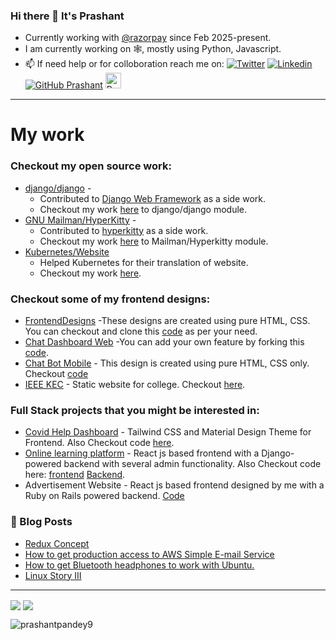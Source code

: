 ### Hi there 👋 It's Prashant 
- Currently working with [@razorpay](https://razorpay.com/) since Feb 2025-present.
- I am currently working on 🕸️, mostly using Python, Javascript.
- 📫 If need help or for colloboration reach me on:
  [![Twitter](https://img.shields.io/twitter/follow/ppprashant9?style=social)](https://twitter.com/ppprashant9)  [![Linkedin](https://img.shields.io/badge/-LinkedIn-0073b1?style=social&logo=Linkedin&link=https://www.linkedin.com/in/prashantpandey99/)](https://www.linkedin.com/in/prashantpandey99/) [![GitHub Prashant](https://img.shields.io/github/followers/prashantpandey9?label=follow&style=social)](https://github.com/prashantpandey9)  <a href="https://dev.to/prashantpandey9">
  <img src="https://d2fltix0v2e0sb.cloudfront.net/dev-badge.svg" alt="Prashant Pandey's DEV Profile" height="25" width="25">
</a>

_________________________________________________________________
# My work
### Checkout my open source work:
- [django/django](https://github.com/django/django) -
   - Contributed to [Django Web Framework](https://www.djangoproject.com/start/overview/) as a side work.
   - Checkout my work [here](https://github.com/django/django/pulls?q=is%3Apr+is%3Aclosed+author%3Aprashantpandey9+) to django/django module.
- [GNU Mailman/HyperKitty](https://list.org/) -
   - Contributed to [hyperkitty](https://docs.mailman3.org/projects/hyperkitty/en/latest/) as a side work.
   - Checkout my work [here](https://gitlab.com/mailman/hyperkitty/-/merge_requests?scope=all&state=all&author_username=prashantpandey9) to Mailman/Hyperkitty module.
- [Kubernetes/Website](https://kubernetes.io/)
  - Helped Kubernetes for their translation of website.
  - Checkout my work [here](https://github.com/kubernetes/website/pulls?q=is%3apr+author%3aprashantpandey9).

### Checkout some of my frontend designs:
- [FrontendDesigns](https://prashantpandey9.in/FrontendDesigns/) -These designs are created using pure HTML, CSS. You can checkout and clone this [code](https://github.com/prashantpandey9/FrontendDesigns) as per your need.
- [Chat Dashboard Web](https://chatapp.prashantpandey9.in/) -You can add your own feature by forking this [code](https://github.com/prashantpandey9/Bot).
- [Chat Bot Mobile](https://prashantpandey9.in/chat-bot-ui/) - This design is created using pure HTML, CSS only. Checkout [code](https://github.com/prashantpandey9/chat-bot-ui)
- [IEEE KEC](https://ieeebtkit.github.io/) - Static website for college. Checkout [here](https://github.com/prashantpandey9/ieeebtkit.github.io).

### Full Stack projects that you might be interested in:
- [Covid Help Dashboard](http://ukcovid.prashantpandey9.in/) - Tailwind CSS and Material Design Theme for Frontend. Also Checkout code [here](https://github.com/kecians).
- [Online learning platform](https://recreatly.prashantpandey9.in/) - React js based frontend with a Django-powered backend with several admin functionality. Also Checkout code here: [frontend](https://github.com/prashantpandey9/yoga) [Backend](https://github.com/prashantpandey9/recreate).
- Advertisement Website - React js based frontend designed by me with a Ruby on Rails powered backend. [Code](https://github.com/prashantpandey9/advertisement)

### :newspaper: Blog Posts
- [Redux Concept](https://blog.prashantpandey9.in/blog/Redux/redux-concept/)
- [How to get production access to AWS Simple E-mail Service
](https://blog.prashantpandey9.in/blog/AWS-SES/How%20to%20get%20production%20access%20to%20AWS%20Simple%20E-mail%20Service/)
- [How to get Bluetooth headphones to work with Ubuntu.](https://blog.prashantpandey9.in/blog/blueman/blueman/)
- [Linux Story III](https://blog.prashantpandey9.in/blog/dualBoot/dualBoot/)

<hr/>

<img align="center" src="https://github-readme-stats.vercel.app/api?username=prashantpandey9&show_icons=true&include_all_commits=true&count_private=true&line_height=24" /> <img align="center" src="https://github-readme-stats.vercel.app/api/top-langs/?username=prashantpandey9&show_icons=true&include_all_commits=true&line_height=50&count_private=true&layout=compact" />

<img src="https://komarev.com/ghpvc/?username=prashantpandey9" alt="prashantpandey9" />
